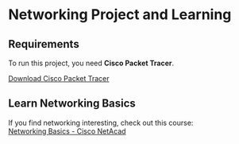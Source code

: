 # Networking Project and Learning

## Requirements  
To run this project, you need **Cisco Packet Tracer**.  

[Download Cisco Packet Tracer](https://learningnetwork.cisco.com/s/question/0D53i00000Kt599CAB/download-packet-tracer)  

## Learn Networking Basics  
If you find networking interesting, check out this course:  
[Networking Basics - Cisco NetAcad](https://www.netacad.com/courses/networking-basics?courseLang=en-US)

